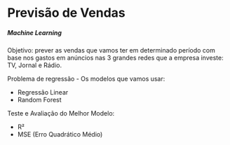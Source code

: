 <h1>Previsão de Vendas</h1>

<h5>Machine Learning</h5>

Objetivo: prever as vendas que vamos ter em determinado período com base nos gastos em anúncios nas 3 grandes redes que a empresa investe: TV, Jornal e Rádio.

Problema de regressão - Os modelos que vamos usar:
- Regressão Linear
- Random Forest

Teste e Avaliação do Melhor Modelo:
- R²
- MSE (Erro Quadrático Médio)
